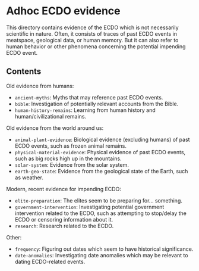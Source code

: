 # Adhoc ECDO evidence

This directory contains evidence of the ECDO which is not necessarily scientific in nature. Often, it consists of traces of past ECDO events in meatspace, geological data, or human memory. But it can also refer to human behavior or other phenomena concerning the potential impending ECDO event.

## Contents

Old evidence from humans:
- `ancient-myths`: Myths that may reference past ECDO events.
- `bible`: Investigation of potentially relevant accounts from the Bible.
- `human-history-remains`: Learning from human history and human/civilizational remains.

Old evidence from the world around us:
- `animal-plant-evidence`: Biological evidence (excluding humans) of past ECDO events, such as frozen animal remains.
- `physical-material-evidence`: Physical evidence of past ECDO events, such as big rocks high up in the mountains.
- `solar-system`: Evidence from the solar system.
- `earth-geo-state`: Evidence from the geological state of the Earth, such as weather.

Modern, recent evidence for impending ECDO:
- `elite-preparation`: The elites seem to be preparing for... something.
- `government-intervention`: Investigating potential government intervention related to the ECDO, such as attempting to stop/delay the ECDO or censoring information about it.
- `research`: Research related to the ECDO.

Other:
- `frequency`: Figuring out dates which seem to have historical significance.
- `date-anomalies`: Investigating date anomalies which may be relevant to dating ECDO-related events.